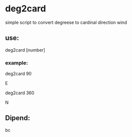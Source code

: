 # deg2card

simple script to convert degreese to cardinal direction wind

## use:

deg2card [number]

### example:

deg2card 90

E

deg2card 360

N

## Dipend:

bc


